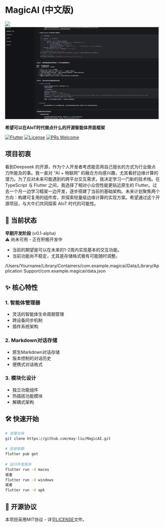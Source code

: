# MagicAI (中文版)

<img src="assets/logo.png" width="120">


<img src="doc/171743057058_.pic.jpg" alt="图片描述" width="500" height="300">

**希望可以在AIoT时代做点什么的开源智能体界面框架**

[![Flutter](https://img.shields.io/badge/Flutter-3.29-blue?logo=flutter)](https://flutter.dev)
[![License](https://img.shields.io/badge/License-MIT-green)](LICENSE)
[![PRs Welcome](https://img.shields.io/badge/PRs-welcome-brightgreen.svg)](CONTRIBUTING.md)

## 项目初衷
看到Deepseek 的开源，作为个人开发者考虑能否用自己擅长的方式为行业做点力所能及的事。我一直对 “AI + 物联网” 的融合方向感兴趣，尤其看好边缘计算的潜力。为了应对未来可能遇到的跨平台交互需求，我决定学习一门新的技术栈。在 TypeScript 与 Flutter 之间，我选择了相对小众但性能更贴近原生的 Flutter。过去一个月一边学习框架一边开发，逐步搭建了当前的基础架构。未来计划聚焦两个方向：构建可复用的组件库，并探索轻量级边缘计算的实现方案。希望通过这个开源项目，与大牛们共同探索 AIoT 时代的可能性。


## 🚀 当前状态
**早期开发阶段** (v0.1-alpha)  
⚠️ 尚未可用 - 正在积极开发中  
- 当前的期望是可以在未来的1-2周内实现基本的交互功能。
- 当前功能尚不稳定，尤其是存储格式极有可能随时调整。

/Users/Yourname/Library/Containers/com.example.magicai/Data/Library/Application Support/com.example.magicai/data.json

## ✨ 核心特性
### 1. 智能体管理器
- 灵活的智能体生命周期管理
- 跨设备同步机制
- 插件系统架构

### 2. Markdown对话存储
- 原生Markdown对话存储
- 版本控制的对话历史
- 便携式对话格式

### 3. 模块化设计
- 独立功能组件
- 热插拔功能模块
- 解耦式架构

## 🛠️ 快速开始
```bash
# 克隆仓库
git clone https://github.com/may-liu/MagicAI.git

# 安装依赖
flutter pub get

# 运行开发版本
flutter run -d macos
或者
flutter run -d windows
或者
flutter run -d apk
```

## 📄 开源协议
本项目采用MIT协议 - 详见[LICENSE](LICENSE)文件。

